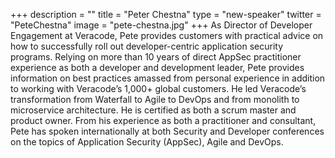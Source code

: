+++
description = ""
title = "Peter Chestna"
type = "new-speaker"
twitter = "PeteChestna"
image = "pete-chestna.jpg"
+++
As Director of Developer Engagement at Veracode, Pete provides customers with practical advice on how to successfully roll out developer-centric application security programs. Relying on more than 10 years of direct AppSec practitioner experience as both a developer and development leader, Pete provides information on best practices amassed from personal experience in addition to working with Veracode’s 1,000+ global customers. He led Veracode’s transformation from Waterfall to Agile to DevOps and from monolith to microservice architecture. He is certified as both a scrum master and product owner. From his experience as both a practitioner and consultant, Pete has spoken internationally at both Security and Developer conferences on the topics of Application Security (AppSec), Agile and DevOps.
